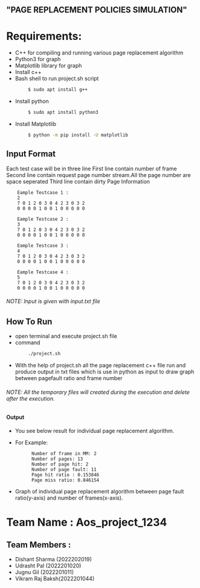 ## "PAGE REPLACEMENT POLICIES SIMULATION"
# Requirements:
- C++ for compiling and running various page replacement algorithm
- Python3 for graph
- Matplotlib library for graph
- Install c++
- Bash shell to run project.sh script
```sh
		$ sudo apt install g++
```
- Install python
```sh
		$ sudo apt install python3
```
- Install Matplotlib
```sh
		$ python -m pip install -U matplotlib
```
## Input Format
Each test case will be in three line
First line contain number of frame
Second line contain request page number stream.All the page number are space seperated
Third line contain dirty Page Information
	
		Eample Testcase 1 :
		2
		7 0 1 2 0 3 0 4 2 3 0 3 2
		0 0 0 0 1 0 0 1 0 0 0 0 0

		Eample Testcase 2 :
		3
		7 0 1 2 0 3 0 4 2 3 0 3 2
		0 0 0 0 1 0 0 1 0 0 0 0 0

		Eample Testcase 3 :
		4
		7 0 1 2 0 3 0 4 2 3 0 3 2
		0 0 0 0 1 0 0 1 0 0 0 0 0

		Eample Testcase 4 :
		5
		7 0 1 2 0 3 0 4 2 3 0 3 2
		0 0 0 0 1 0 0 1 0 0 0 0 0

###### NOTE: Input is given with input.txt file


## How To Run
- open terminal and execute project.sh file
- command
```sh
		./project.sh
```
- With the help of project.sh all the page replacement c++ file run and produce output in txt files which is use in python as input to draw graph between pagefault ratio and frame number
###### NOTE: All the temporary files will created during the execution and delete after the execution.

#### Output
- You see below result for individual page replacement algorithm.
- For Example:

			Number of frame in MM: 2
			Number of pages: 13
			Number of page hit: 2
			Number of page fault: 11
			Page hit ratio : 0.153846
			Page miss ratio: 0.846154

- Graph of individual page replacement algorithm between page fault ratio(y-axis) and number of frames(x-axis).

# Team Name : Aos_project_1234
## Team Members :
- Dishant Sharma (2022202019) 
- Udrasht Pal (2022201020) 
- Jugnu Gil (2022201011)  
- Vikram Raj Baksh(2022201044)
